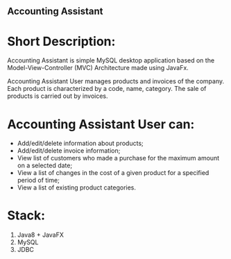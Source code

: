 ## Accounting Assistant

# Short Description: 
Accounting Assistant is simple MySQL desktop application based on the Model-View-Controller (MVC) Architecture made using JavaFx.

Accounting Assistant User manages products and invoices of the company. Each product is characterized by a code, name, category. The sale of products is carried out by invoices.

# Accounting Assistant User can:
-	Add/edit/delete information about products;
-	Add/edit/delete invoice information;
- View list of customers who made a purchase for the maximum amount on a selected date;
-	View a list of changes in the cost of a given product for a specified period of time;
-	View a list of existing product categories.

# Stack:
1. Java8 + JavaFX
2. MySQL
3. JDBC
